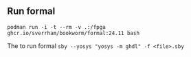 ## Run formal
`podman run -i -t --rm -v .:/fpga ghcr.io/sverrham/bookworm/formal:24.11 bash`

The to run formal
`sby --yosys "yosys -m ghdl" -f <file>.sby`